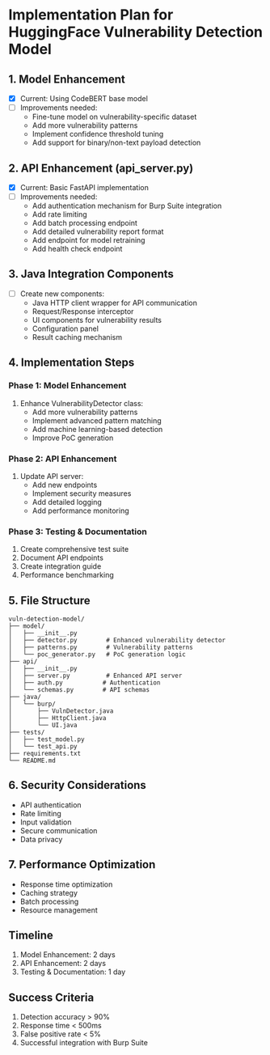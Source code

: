 # Implementation Plan for HuggingFace Vulnerability Detection Model

## 1. Model Enhancement
- [x] Current: Using CodeBERT base model
- [ ] Improvements needed:
  - Fine-tune model on vulnerability-specific dataset
  - Add more vulnerability patterns
  - Implement confidence threshold tuning
  - Add support for binary/non-text payload detection

## 2. API Enhancement (api_server.py)
- [x] Current: Basic FastAPI implementation
- [ ] Improvements needed:
  - Add authentication mechanism for Burp Suite integration
  - Add rate limiting
  - Add batch processing endpoint
  - Add detailed vulnerability report format
  - Add endpoint for model retraining
  - Add health check endpoint

## 3. Java Integration Components
- [ ] Create new components:
  - Java HTTP client wrapper for API communication
  - Request/Response interceptor
  - UI components for vulnerability results
  - Configuration panel
  - Result caching mechanism

## 4. Implementation Steps

### Phase 1: Model Enhancement
1. Enhance VulnerabilityDetector class:
   - Add more vulnerability patterns
   - Implement advanced pattern matching
   - Add machine learning-based detection
   - Improve PoC generation

### Phase 2: API Enhancement
1. Update API server:
   - Add new endpoints
   - Implement security measures
   - Add detailed logging
   - Add performance monitoring

### Phase 3: Testing & Documentation
1. Create comprehensive test suite
2. Document API endpoints
3. Create integration guide
4. Performance benchmarking

## 5. File Structure
```
vuln-detection-model/
├── model/
│   ├── __init__.py
│   ├── detector.py        # Enhanced vulnerability detector
│   ├── patterns.py        # Vulnerability patterns
│   └── poc_generator.py   # PoC generation logic
├── api/
│   ├── __init__.py
│   ├── server.py          # Enhanced API server
│   ├── auth.py           # Authentication
│   └── schemas.py        # API schemas
├── java/
│   └── burp/
│       ├── VulnDetector.java
│       ├── HttpClient.java
│       └── UI.java
├── tests/
│   ├── test_model.py
│   └── test_api.py
├── requirements.txt
└── README.md
```

## 6. Security Considerations
- API authentication
- Rate limiting
- Input validation
- Secure communication
- Data privacy

## 7. Performance Optimization
- Response time optimization
- Caching strategy
- Batch processing
- Resource management

## Timeline
1. Model Enhancement: 2 days
2. API Enhancement: 2 days
3. Testing & Documentation: 1 day

## Success Criteria
1. Detection accuracy > 90%
2. Response time < 500ms
3. False positive rate < 5%
4. Successful integration with Burp Suite
